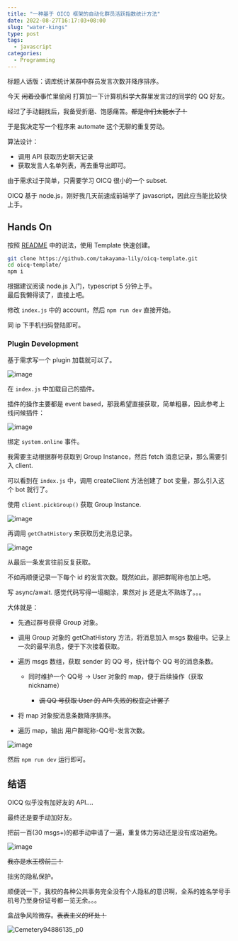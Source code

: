 ```yaml
---
title: "一种基于 OICQ 框架的自动化群员活跃指数统计方法"
date: 2022-08-27T16:17:03+08:00
slug: "water-kings"
type: post
tags:
  - javascript
categories:
  - Programming
---
```



标题人话版：调库统计某群中群员发言次数并降序排序。

今天 ~~闲着没事~~忙里偷闲 打算加一下计算机科学大群里发言过的同学的 QQ 好友。

经过了手动翻找后，我备受折磨、饱感痛苦。~~都是你们太能水了！~~

于是我决定写一个程序来 automate 这个无聊的重复劳动。

算法设计：

* 调用 API 获取历史聊天记录
* 获取发言人名单列表，再去重导出即可。

由于需求过于简单，只需要学习 OICQ 很小的一个 subset.

OICQ 基于 node.js，刚好我几天前速成前端学了 javascript，因此应当能比较快上手。

## Hands On

按照 [README](https://github.com/takayama-lily/oicq) 中的说法，使用 Template 快速创建。

```bash
git clone https://github.com/takayama-lily/oicq-template.git
cd oicq-template/
npm i
```

根据建议阅读 node.js 入门，typescript 5 分钟上手。  
最后我懒得读了，直接上吧。

修改 `index.js` 中的 account，然后 `npm run dev` 直接开始。

同 ip 下手机扫码登陆即可。

### Plugin Development

基于需求写一个 plugin 加载就可以了。

![image](https://assets.b3logfile.com/siyuan/1609132319768/assets/image-20220827125823-crxmkvn.png)​

在 `index.js` 中加载自己的插件。

插件的操作主要都是 event based，那我希望直接获取，简单粗暴，因此参考上线问候插件：

![image](https://assets.b3logfile.com/siyuan/1609132319768/assets/image-20220827125934-9ty2r7y.png)​

绑定 `system.online` 事件。

我需要主动根据群号获取到 Group Instance，然后 fetch 消息记录，那么需要引入 client.

可以看到在 `index.js` 中，调用 createClient 方法创建了 bot 变量，那么引入这个 bot 就行了。

使用 `client.pickGroup()` 获取 Group Instance.

![image](https://assets.b3logfile.com/siyuan/1609132319768/assets/image-20220827130457-ctd8x86.png)​

再调用 `getChatHistory` 来获取历史消息记录。

![image](https://assets.b3logfile.com/siyuan/1609132319768/assets/image-20220827130649-j28j1ei.png)​

从最后一条发言往前反复获取。

不如再顺便记录一下每个 id 的发言次数。既然如此，那把群昵称也加上吧。

写 async/await. 感觉代码写得一塌糊涂，果然对 js 还是太不熟练了。。。

大体就是：

* 先通过群号获得 Group 对象。
* 调用 Group 对象的 getChatHistory 方法，将消息加入 msgs 数组中。记录上一次的最早消息，便于下次接着获取。
* 遍历 msgs 数组，获取 sender 的 QQ 号，统计每个 QQ 号的消息条数。

  * 同时维护一个 QQ号 -> User 对象的 map，便于后续操作（获取 nickname）

    * ~~调 QQ 号获取 User 的 API 失败的权宜之计罢了~~
* 将 map 对象按消息条数降序排序。
* 遍历 map，输出 用户群昵称-QQ号-发言次数。

![image](https://assets.b3logfile.com/siyuan/1609132319768/assets/image-20220827160032-jsvh264.png)​

然后 `npm run dev` 运行即可。

## 结语

OICQ 似乎没有加好友的 API....

最终还是要手动加好友。

把前一百(30 msgs+)的都手动申请了一遍，重复体力劳动还是没有成功避免。

![image](https://assets.b3logfile.com/siyuan/1609132319768/assets/image-20220827155927-dfba67e.png)​

~~我亦是水王榜前三！~~

拙劣的隐私保护。

顺便说一下，我校的各种公共事务完全没有个人隐私的意识啊，全系的姓名学号手机号乃至身份证号都一览无余。。。

盒战争风险微存。~~表表主义的坏处！~~

![Cemetery94886135_p0](https://assets.b3logfile.com/siyuan/1609132319768/assets/Cemetery94886135_p0-20220827161137-0h4v1bw.jpg)​
